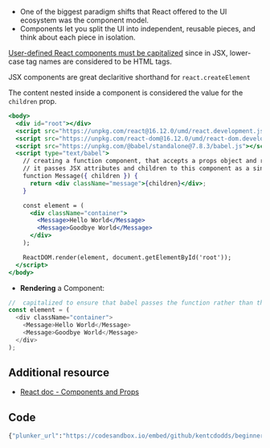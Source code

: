 - One of the biggest paradigm shifts that React offered to the UI ecosystem was the component model.
- Components let you split the UI into independent, reusable pieces, and think about each piece in isolation.

[User-defined React components must be capitalized](https://reactjs.org/docs/jsx-in-depth.html#user-defined-components-must-be-capitalized) since in JSX, lower-case tag names are considered to be HTML tags.

<TimeStamp start="4:00" end="4:05">
  
  JSX components are great declaritive shorthand for `react.createElement`
  
</TimeStamp>

<TimeStamp start="4:20" end="4:26">
  
  The content nested inside a component is considered the value for the `children` prop. 
  
</TimeStamp>

```jsx
<body>
  <div id="root"></div>
  <script src="https://unpkg.com/react@16.12.0/umd/react.development.js"></script>
  <script src="https://unpkg.com/react-dom@16.12.0/umd/react-dom.development.js"></script>
  <script src="https://unpkg.com/@babel/standalone@7.8.3/babel.js"></script>
  <script type="text/babel">
    // creating a function component, that accepts a props object and returns a React Element
    // it passes JSX attributes and children to this component as a single object “props”
    function Message({ children }) {
      return <div className="message">{children}</div>;
    }

    const element = (
      <div className="container">
        <Message>Hello World</Message>
        <Message>Goodbye World</Message>
      </div>
    );

    ReactDOM.render(element, document.getElementById('root'));
  </script>
</body>
```

- **Rendering** a Component:

```js
//  capitalized to ensure that babel passes the function rather than the string message
const element = (
  <div className="container">
    <Message>Hello World</Message>
    <Message>Goodbye World</Message>
  </div>
);
```

## Additional resource

- [React doc - Components and Props](https://reactjs.org/docs/components-and-props.html)

## Code
```bash
{"plunker_url":"https://codesandbox.io/embed/github/kentcdodds/beginners-guide-to-react/tree/codesandbox/06-custom-component?fontsize=14&hidenavigation=1&theme=dark"}
```
